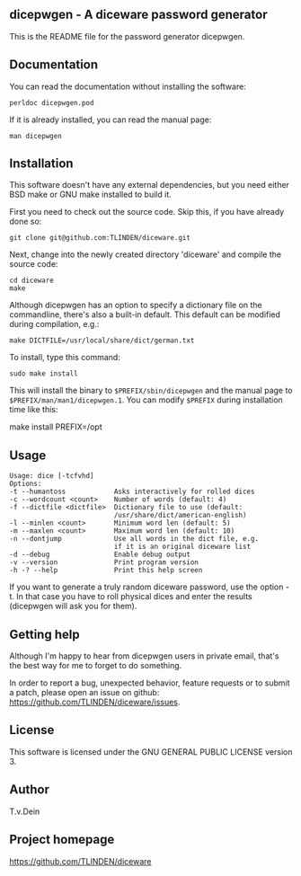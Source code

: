 ## dicepwgen - A diceware password generator

This is the README file for the password generator dicepwgen.

## Documentation

You can read the documentation without installing the
software:

    perldoc dicepwgen.pod

If it is already installed, you can read the manual page:

    man dicepwgen

## Installation

This software doesn't have any external dependencies, but
you need either BSD make or GNU make installed to build it.

First you need to check out the source code. Skip this, if
you have already done so:

    git clone git@github.com:TLINDEN/diceware.git

Next, change into the newly created directory 'diceware' and
compile the source code:

    cd diceware
    make

Although dicepwgen has an option to specify a dictionary file
on the commandline, there's also a built-in default. This default
can be modified during compilation, e.g.:

    make DICTFILE=/usr/local/share/dict/german.txt

To install, type this command:

    sudo make install

This will install the binary to `$PREFIX/sbin/dicepwgen` and
the manual page to `$PREFIX/man/man1/dicepwgen.1`. You can
modify `$PREFIX` during installation time like this:

   make install PREFIX=/opt


## Usage

    Usage: dice [-tcfvhd]
    Options: 
    -t --humantoss            Asks interactively for rolled dices
    -c --wordcount <count>    Number of words (default: 4)
    -f --dictfile <dictfile>  Dictionary file to use (default:
                              /usr/share/dict/american-english)
    -l --minlen <count>       Minimum word len (default: 5)
    -m --maxlen <count>       Maximum word len (default: 10)
    -n --dontjump             Use all words in the dict file, e.g.
                              if it is an original diceware list   
    -d --debug                Enable debug output
    -v --version              Print program version
    -h -? --help              Print this help screen

If you want to generate a truly random diceware password, use
the option -t. In that case you have to roll physical dices and
enter the results (dicepwgen will ask you for them).

## Getting help

Although I'm happy to hear from dicepwgen users in private email,
that's the best way for me to forget to do something.

In order to report a bug, unexpected behavior, feature requests
or to submit a patch, please open an issue on github:
https://github.com/TLINDEN/diceware/issues.

## License

This software is licensed under the GNU GENERAL PUBLIC LICENSE version 3.

## Author

T.v.Dein <tom AT vondein DOT org>

## Project homepage

https://github.com/TLINDEN/diceware
